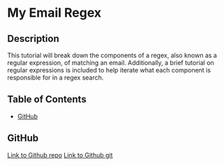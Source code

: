 # My Email Regex

## Description
This tutorial will break down the components of a regex, also known as a regular expression, of matching an email. Additionally, a brief tutorial on regular expressions is included to help iterate what each component is responsible for in a regex search.

## Table of Contents

* [GitHub](#github)<br />

## GitHub

[Link to Github repo](https://github.com/vutanguofa/my-email-regex)
[Link to Github git](https://github.com/vutanguofa/my-email-regex)
